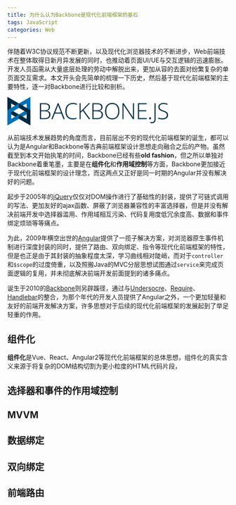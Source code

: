 ```yaml
---
title: 为什么认为Backbone是现代化前端框架的基石
tags: JavaScript
categories: Web
---
```


伴随着W3C协议规范不断更新，以及现代化浏览器技术的不断进步，Web前端技术在整体取得日新月异发展的同时，也推动着页面UI/UE与交互逻辑的迅速膨胀。开发人员函需从大量底层处理的劳动中解脱出来，更加从容的去面对纷繁复杂的单页面交互需求。本文开头会先简单的梳理一下历史，然后基于现代化前端框架的主要特性，逐一对Backbone进行比较和剖析。

![](backbone/logo.png)

从前端技术发展趋势的角度而言，目前层出不穷的现代化前端框架的诞生，都可以认为是Angular和Backbone等古典前端框架设计思想走向融合之后的产物。虽然截至到本文开始执笔的时间，Backbone已经有些**old fashion**，但之所以单独对Backbone着重笔墨，主要是在**组件化**和**作用域控制**等方面，Backbone更加接近于现代化前端框架的设计理念，而这两点又正好是同一时期的Angular并没有解决好的问题。

<!-- more -->

起步于2005年的[jQuery](http://jquery.com/)仅仅对DOM操作进行了基础性的封装，提供了可链式调用的写法、更加友好的ajax函数、屏蔽了浏览器兼容性的丰富选择器，但是并没有解决前端开发中选择器滥用、作用域相互污染、代码复用度低冗余度高、数据和事件绑定烦琐等等痛点。

为此，2009年横空出世的[Angular](https://angularjs.org/)提供了一揽子解决方案，对浏览器原生事件机制进行深度封装的同时，提供了路由、双向绑定、指令等现代化前端框架的特性，但是也正是由于其封装的抽象程度太深，学习曲线相对陡峭，而对于`controller`和`$scope`的过度倚重，以及照搬Java的MVC分层思想试图通过`service`来完成页面逻辑的复用，并未彻底解决前端开发前面提到的诸多痛点。

诞生于2010的[Backbone](http://backbonejs.org/)则另辟蹊径，通过与[Undersocre](http://underscorejs.org/)、[Require](http://requirejs.org/)、[Handlebar](http://handlebarsjs.com/)的整合，为那个年代的开发人员提供了Angular之外，一个更加轻量和友好的前端开发解决方案，许多思想对于后续的现代化前端框架的发展起到了举足轻重的作用。




## 组件化

**组件化**是Vue、React、Angular2等现代化前端框架的总体思想，组件化的真实含义来源于将复杂的DOM结构切割为更小粒度的HTML代码片段，


## 选择器和事件的作用域控制


## MVVM


## 数据绑定


## 双向绑定


## 前端路由




